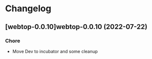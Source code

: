 # Changelog



## [webtop-0.0.10]webtop-0.0.10 (2022-07-22)

### Chore

- Move Dev to incubator and some cleanup
  
  